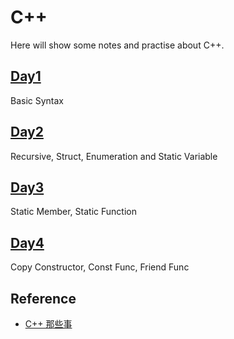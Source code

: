 # C++

Here will show some notes and practise about C++.

## [Day1](./Day1)

Basic Syntax

## [Day2](./Day2)

Recursive, Struct, Enumeration and Static Variable

## [Day3](./Day3)

Static Member, Static Function

## [Day4](./Day4)

Copy Constructor, Const Func, Friend Func

## Reference

- [C++ 那些事](https://github.com/Light-City/CPlusPlusThings/tree/master)
